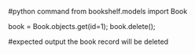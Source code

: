 #python command
from bookshelf.models import Book

book = Book.objects.get(id=1);
book.delete();

#expected output
the book record will be deleted